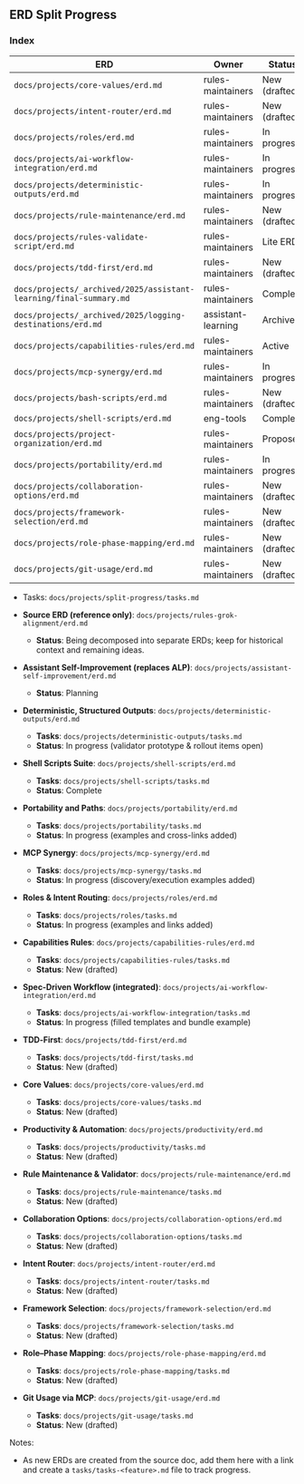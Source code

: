---
---

## ERD Split Progress

### Index

| ERD                                                                | Owner              | Status        | Tasks                                                              | Dependencies             |
| ------------------------------------------------------------------ | ------------------ | ------------- | ------------------------------------------------------------------ | ------------------------ |
| `docs/projects/core-values/erd.md`                                 | rules-maintainers  | New (drafted) | `docs/projects/core-values/tasks.md`                               | —                        |
| `docs/projects/intent-router/erd.md`                               | rules-maintainers  | New (drafted) | `docs/projects/intent-router/tasks.md`                             | core-values              |
| `docs/projects/roles/erd.md`                                       | rules-maintainers  | In progress   | `docs/projects/roles/tasks.md`                                     | core-values              |
| `docs/projects/ai-workflow-integration/erd.md`                     | rules-maintainers  | In progress   | `docs/projects/ai-workflow-integration/tasks.md`                   | intent-router, tdd-first |
| `docs/projects/deterministic-outputs/erd.md`                       | rules-maintainers  | In progress   | `docs/projects/deterministic-outputs/tasks.md`                     | spec-driven              |
| `docs/projects/rule-maintenance/erd.md`                            | rules-maintainers  | New (drafted) | `docs/projects/rule-maintenance/tasks.md`                          | deterministic-outputs    |
| `docs/projects/rules-validate-script/erd.md`                       | rules-maintainers  | Lite ERD      | `docs/projects/rule-maintenance/tasks.md`                          | rule-maintenance         |
| `docs/projects/tdd-first/erd.md`                                   | rules-maintainers  | New (drafted) | `docs/projects/tdd-first/tasks.md`                                 | core-values              |
| `docs/projects/_archived/2025/assistant-learning/final-summary.md` | rules-maintainers  | Complete      | `docs/projects/_archived/2025/assistant-learning/final-summary.md` | core-values              |
| `docs/projects/_archived/2025/logging-destinations/erd.md`         | assistant-learning | Archived      | —                                                                  | —                        |
| `docs/projects/capabilities-rules/erd.md`                          | rules-maintainers  | Active        | `docs/projects/capabilities-rules/tasks.md`                        | core-values              |
| `docs/projects/mcp-synergy/erd.md`                                 | rules-maintainers  | In progress   | `docs/projects/mcp-synergy/tasks.md`                               | capabilities-discovery   |
| `docs/projects/bash-scripts/erd.md`                                | rules-maintainers  | New (drafted) | `docs/projects/bash-scripts/tasks.md`                              | core-values              |
| `docs/projects/shell-scripts/erd.md`                               | eng-tools          | Complete      | `docs/projects/shell-scripts/tasks.md`                             | bash-scripts             |
| `docs/projects/project-organization/erd.md`                        | rules-maintainers  | Proposed      | —                                                                  | core-values              |
| `docs/projects/portability/erd.md`                                 | rules-maintainers  | In progress   | `docs/projects/portability/tasks.md`                               | project-organization     |
| `docs/projects/collaboration-options/erd.md`                       | rules-maintainers  | New (drafted) | `docs/projects/collaboration-options/tasks.md`                     | core-values              |
| `docs/projects/framework-selection/erd.md`                         | rules-maintainers  | New (drafted) | `docs/projects/framework-selection/tasks.md`                       | —                        |
| `docs/projects/role-phase-mapping/erd.md`                          | rules-maintainers  | New (drafted) | `docs/projects/role-phase-mapping/tasks.md`                        | roles                    |
| `docs/projects/git-usage/erd.md`                                   | rules-maintainers  | New (drafted) | `docs/projects/git-usage/tasks.md`                                 | core-values              |

- Tasks: `docs/projects/split-progress/tasks.md`

- **Source ERD (reference only)**: `docs/projects/rules-grok-alignment/erd.md`

  - **Status**: Being decomposed into separate ERDs; keep for historical context and remaining ideas.

- **Assistant Self-Improvement (replaces ALP)**: `docs/projects/assistant-self-improvement/erd.md`

  - **Status**: Planning

- **Deterministic, Structured Outputs**: `docs/projects/deterministic-outputs/erd.md`

  - **Tasks**: `docs/projects/deterministic-outputs/tasks.md`
  - **Status**: In progress (validator prototype & rollout items open)

- **Shell Scripts Suite**: `docs/projects/shell-scripts/erd.md`

  - **Tasks**: `docs/projects/shell-scripts/tasks.md`
  - **Status**: Complete

- **Portability and Paths**: `docs/projects/portability/erd.md`

  - **Tasks**: `docs/projects/portability/tasks.md`
  - **Status**: In progress (examples and cross-links added)

- **MCP Synergy**: `docs/projects/mcp-synergy/erd.md`

  - **Tasks**: `docs/projects/mcp-synergy/tasks.md`
  - **Status**: In progress (discovery/execution examples added)

- **Roles & Intent Routing**: `docs/projects/roles/erd.md`

  - **Tasks**: `docs/projects/roles/tasks.md`
  - **Status**: In progress (examples and links added)

- **Capabilities Rules**: `docs/projects/capabilities-rules/erd.md`

  - **Tasks**: `docs/projects/capabilities-rules/tasks.md`
  - **Status**: New (drafted)

- **Spec‑Driven Workflow (integrated)**: `docs/projects/ai-workflow-integration/erd.md`

  - **Tasks**: `docs/projects/ai-workflow-integration/tasks.md`
  - **Status**: In progress (filled templates and bundle example)

- **TDD‑First**: `docs/projects/tdd-first/erd.md`

  - **Tasks**: `docs/projects/tdd-first/tasks.md`
  - **Status**: New (drafted)

- **Core Values**: `docs/projects/core-values/erd.md`

  - **Tasks**: `docs/projects/core-values/tasks.md`
  - **Status**: New (drafted)

- **Productivity & Automation**: `docs/projects/productivity/erd.md`

  - **Tasks**: `docs/projects/productivity/tasks.md`
  - **Status**: New (drafted)

- **Rule Maintenance & Validator**: `docs/projects/rule-maintenance/erd.md`

  - **Tasks**: `docs/projects/rule-maintenance/tasks.md`
  - **Status**: New (drafted)

- **Collaboration Options**: `docs/projects/collaboration-options/erd.md`

  - **Tasks**: `docs/projects/collaboration-options/tasks.md`
  - **Status**: New (drafted)

- **Intent Router**: `docs/projects/intent-router/erd.md`

  - **Tasks**: `docs/projects/intent-router/tasks.md`
  - **Status**: New (drafted)

- **Framework Selection**: `docs/projects/framework-selection/erd.md`

  - **Tasks**: `docs/projects/framework-selection/tasks.md`
  - **Status**: New (drafted)

- **Role–Phase Mapping**: `docs/projects/role-phase-mapping/erd.md`

  - **Tasks**: `docs/projects/role-phase-mapping/tasks.md`
  - **Status**: New (drafted)

- **Git Usage via MCP**: `docs/projects/git-usage/erd.md`

  - **Tasks**: `docs/projects/git-usage/tasks.md`
  - **Status**: New (drafted)

Notes:

- As new ERDs are created from the source doc, add them here with a link and create a `tasks/tasks-<feature>.md` file to track progress.
